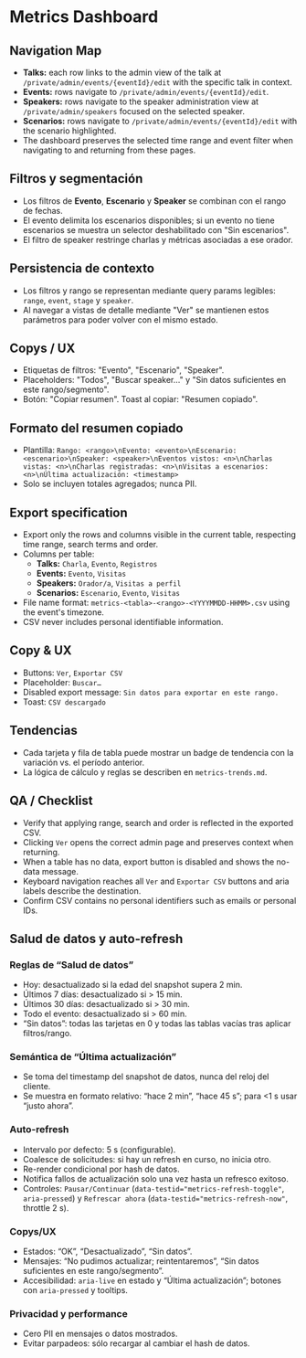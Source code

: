 # Metrics Dashboard

## Navigation Map
- **Talks:** each row links to the admin view of the talk at `/private/admin/events/{eventId}/edit` with the specific talk in context.
- **Events:** rows navigate to `/private/admin/events/{eventId}/edit`.
- **Speakers:** rows navigate to the speaker administration view at `/private/admin/speakers` focused on the selected speaker.
- **Scenarios:** rows navigate to `/private/admin/events/{eventId}/edit` with the scenario highlighted.
- The dashboard preserves the selected time range and event filter when navigating to and returning from these pages.

## Filtros y segmentación
- Los filtros de **Evento**, **Escenario** y **Speaker** se combinan con el rango de fechas.
- El evento delimita los escenarios disponibles; si un evento no tiene escenarios se muestra un selector deshabilitado con "Sin escenarios".
- El filtro de speaker restringe charlas y métricas asociadas a ese orador.

## Persistencia de contexto
- Los filtros y rango se representan mediante query params legibles: `range`, `event`, `stage` y `speaker`.
- Al navegar a vistas de detalle mediante "Ver" se mantienen estos parámetros para poder volver con el mismo estado.

## Copys / UX
- Etiquetas de filtros: "Evento", "Escenario", "Speaker".
- Placeholders: "Todos", "Buscar speaker…" y "Sin datos suficientes en este rango/segmento".
- Botón: "Copiar resumen". Toast al copiar: "Resumen copiado".

## Formato del resumen copiado
- Plantilla: `Rango: <rango>\nEvento: <evento>\nEscenario: <escenario>\nSpeaker: <speaker>\nEventos vistos: <n>\nCharlas vistas: <n>\nCharlas registradas: <n>\nVisitas a escenarios: <n>\nÚltima actualización: <timestamp>`
- Solo se incluyen totales agregados; nunca PII.

## Export specification
- Export only the rows and columns visible in the current table, respecting time range, search terms and order.
- Columns per table:
  - **Talks:** `Charla`, `Evento`, `Registros`
  - **Events:** `Evento`, `Visitas`
  - **Speakers:** `Orador/a`, `Visitas a perfil`
  - **Scenarios:** `Escenario`, `Evento`, `Visitas`
- File name format: `metrics-<tabla>-<rango>-<YYYYMMDD-HHMM>.csv` using the event's timezone.
- CSV never includes personal identifiable information.

## Copy & UX
- Buttons: `Ver`, `Exportar CSV`
- Placeholder: `Buscar…`
- Disabled export message: `Sin datos para exportar en este rango.`
- Toast: `CSV descargado`

## Tendencias
- Cada tarjeta y fila de tabla puede mostrar un badge de tendencia con la variación vs. el período anterior.
- La lógica de cálculo y reglas se describen en `metrics-trends.md`.

## QA / Checklist
- Verify that applying range, search and order is reflected in the exported CSV.
- Clicking `Ver` opens the correct admin page and preserves context when returning.
- When a table has no data, export button is disabled and shows the no-data message.
- Keyboard navigation reaches all `Ver` and `Exportar CSV` buttons and aria labels describe the destination.
- Confirm CSV contains no personal identifiers such as emails or personal IDs.

## Salud de datos y auto-refresh

### Reglas de “Salud de datos”
- Hoy: desactualizado si la edad del snapshot supera 2 min.
- Últimos 7 días: desactualizado si > 15 min.
- Últimos 30 días: desactualizado si > 30 min.
- Todo el evento: desactualizado si > 60 min.
- “Sin datos”: todas las tarjetas en 0 y todas las tablas vacías tras aplicar filtros/rango.

### Semántica de “Última actualización”
- Se toma del timestamp del snapshot de datos, nunca del reloj del cliente.
- Se muestra en formato relativo: “hace 2 min”, “hace 45 s”; para <1 s usar “justo ahora”.

### Auto-refresh
- Intervalo por defecto: 5 s (configurable).
- Coalesce de solicitudes: si hay un refresh en curso, no inicia otro.
- Re-render condicional por hash de datos.
- Notifica fallos de actualización solo una vez hasta un refresco exitoso.
- Controles: `Pausar/Continuar` (`data-testid="metrics-refresh-toggle"`, `aria-pressed`) y `Refrescar ahora` (`data-testid="metrics-refresh-now"`, throttle 2 s).

### Copys/UX
- Estados: “OK”, “Desactualizado”, “Sin datos”.
- Mensajes: “No pudimos actualizar; reintentaremos”, “Sin datos suficientes en este rango/segmento”.
- Accesibilidad: `aria-live` en estado y “Última actualización”; botones con `aria-pressed` y tooltips.

### Privacidad y performance
- Cero PII en mensajes o datos mostrados.
- Evitar parpadeos: sólo recargar al cambiar el hash de datos.
